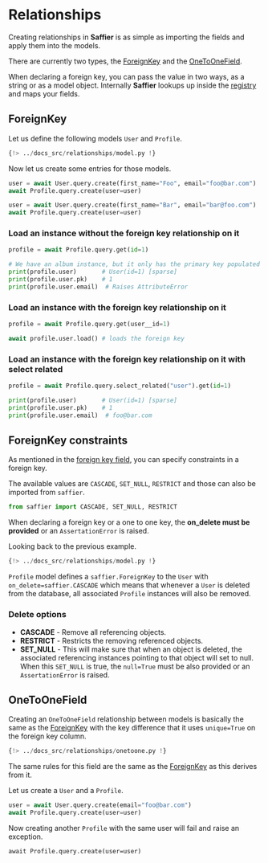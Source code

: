 # Relationships

Creating relationships in **Saffier** is as simple as importing the fields and apply them into
the models.

There are currently two types, the [ForeignKey](./fields.md#foreignkey)
and the [OneToOneField](./fields.md#onetoonefield).

When declaring a foreign key, you can pass the value in two ways, as a string or as a model
object. Internally **Saffier** lookups up inside the [registry](./models.md#registry) and maps
your fields.

## ForeignKey

Let us define the following models `User` and `Profile`.

```python
{!> ../docs_src/relationships/model.py !}
```

Now let us create some entries for those models.

```python
user = await User.query.create(first_name="Foo", email="foo@bar.com")
await Profile.query.create(user=user)

user = await User.query.create(first_name="Bar", email="bar@foo.com")
await Profile.query.create(user=user)
```

### Load an instance without the foreign key relationship on it

```python
profile = await Profile.query.get(id=1)

# We have an album instance, but it only has the primary key populated
print(profile.user)       # User(id=1) [sparse]
print(profile.user.pk)    # 1
print(profile.user.email)  # Raises AttributeError
```

### Load an instance with the foreign key relationship on it

```python
profile = await Profile.query.get(user__id=1)

await profile.user.load() # loads the foreign key
```

### Load an instance with the foreign key relationship on it with select related

```python
profile = await Profile.query.select_related("user").get(id=1)

print(profile.user)       # User(id=1) [sparse]
print(profile.user.pk)    # 1
print(profile.user.email)  # foo@bar.com
```

## ForeignKey constraints

As mentioned in the [foreign key field](./fields.md#foreignkey), you can specify constraints in
a foreign key.

The available values are `CASCADE`, `SET_NULL`, `RESTRICT` and those can also be imported
from `saffier`.

```python
from saffier import CASCADE, SET_NULL, RESTRICT
```

When declaring a foreign key or a one to one key, the **on_delete must be provided** or an
`AssertationError` is raised.

Looking back to the previous example.

```python hl_lines="20"
{!> ../docs_src/relationships/model.py !}
```

`Profile` model defines a `saffier.ForeignKey` to the `User` with `on_delete=saffier.CASCADE` which
means that whenever a `User` is deleted from the database, all associated `Profile` instances will
also be removed.

### Delete options

* **CASCADE** - Remove all referencing objects.
* **RESTRICT** - Restricts the removing referenced objects.
* **SET_NULL** - This will make sure that when an object is deleted, the associated referencing
instances pointing to that object will set to null. When this `SET_NULL` is true, the `null=True`
must be also provided or an `AssertationError` is raised.

## OneToOneField

Creating an `OneToOneField` relationship between models is basically the same as the
[ForeignKey](#foreignkey) with the key difference that it uses `unique=True` on the foreign key
column.

```python hl_lines="20"
{!> ../docs_src/relationships/onetoone.py !}
```

The same rules for this field are the same as the [ForeignKey](#foreignkey) as this derives from it.

Let us create a `User` and a `Profile`.

```python
user = await User.query.create(email="foo@bar.com")
await Profile.query.create(user=user)
```

Now creating another `Profile` with the same user will fail and raise an exception.

```
await Profile.query.create(user=user)
```

